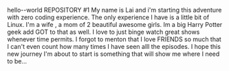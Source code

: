 hello--world
REPOSITORY #1
My name is Lai and i'm starting this adventure with zero coding experience. The only experience I have is a little bit of Linux. I'm a wife , a mom of 2 beautiful awesome girls. Im a big Harry Potter geek add GOT to that as well. I love to just binge watch great shows whenever time permits. I forgot to menton that I love FRIENDS so much that I can't even count how many times I have seen alll the episodes. I hope this new journey I'm about to start is something that will show me where I need to be...
